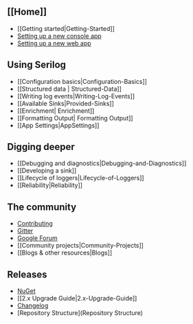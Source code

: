 ## [[Home]]

* [[Getting started|Getting-Started]]
* [Setting up a new console app](https://github.com/serilog/serilog/wiki/Getting-Started#example-application)
* [Setting up a new web app](https://github.com/serilog/serilog-docker/tree/master/web-sample/src)

## Using Serilog

* [[Configuration basics|Configuration-Basics]]
* [[Structured data | Structured-Data]]
* [[Writing log events|Writing-Log-Events]]
* [[Available Sinks|Provided-Sinks]]
* [[Enrichment| Enrichment]]
* [[Formatting Output| Formatting Output]]
* [[App Settings|AppSettings]]


## Digging deeper

* [[Debugging and diagnostics|Debugging-and-Diagnostics]]
* [[Developing a sink]]
* [[Lifecycle of loggers|Lifecycle-of-Loggers]]
* [[Reliability|Reliability]]

## The community

* [Contributing](https://github.com/serilog/serilog/blob/dev/CONTRIBUTING.md)
* [Gitter](https://gitter.im/serilog/serilog)
* [Google Forum](https://groups.google.com/forum/#!forum/serilog)
* [[Community projects|Community-Projects]]
* [[Blogs & other resources|Blogs]]

## Releases
* [NuGet](https://www.nuget.org/packages/Serilog/)
* [[2.x Upgrade Guide|2.x-Upgrade-Guide]]
* [Changelog](https://github.com/serilog/serilog/blob/master/CHANGES.md)
* [Repository Structure](Repository Structure)